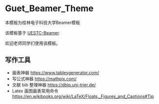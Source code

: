 # Guet_Beamer_Theme
本模板为桂林电子科技大学Beamer模板

该模板基于 [UESTC-Beamer](https://www.overleaf.com/latex/templates/uestc-beamer-theme/ybqzdsgvrfdq).

欢迎老师同学们使用该模板。

## 写作工具


- 画表神器 https://www.tablesgenerator.com/
- 写公式神器 https://mathpix.com/
- 文献 bib 整理神器 https://dblp.uni-trier.de/
- Latex 画图画表常用命令 https://en.wikibooks.org/wiki/LaTeX/Floats,_Figures_and_Captions#Tip
